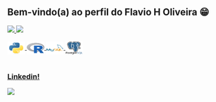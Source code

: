 ## Bem-vindo(a) ao perfil do Flavio H Oliveira 😁

 <div>
   <a href="https://github.com/FlavioOliverDS">
   <img height="150em" src="https://github-readme-stats.vercel.app/api?username=FlavioOliverDS&show_icons=true&theme=tokyonight&include_all_commits=true&count_private=true"/>
   <img height="150em" src="https://github-readme-stats.vercel.app/api/top-langs/?username=FlavioOliverDS&layout=compact&langs_count=6&theme=tokyonight"/>

</div>
<div style="display: inline_block"><br>  
  <img align="center" alt="PYTHON" height="30" width="40" src="https://raw.githubusercontent.com/devicons/devicon/master/icons/python/python-original.svg">
  <img align="center" alt="R" height="30" width="40" src="https://raw.githubusercontent.com/devicons/devicon/master/icons/r/r-original.svg">
  <img align="center" alt="MYSQL" height="30" width="40" src="https://raw.githubusercontent.com/devicons/devicon/master/icons/mysql/mysql-original-wordmark.svg">
  <img align="center" alt="CSS" height="30" width="40" src="https://raw.githubusercontent.com/devicons/devicon/master/icons/postgresql/postgresql-original-wordmark.svg">
</div>

 <br>
 
  ### Linkedin!
 
<div> 
   <a href="www.linkedin.com/in/flavio-henrique-de-oliveira-150598233" target="_blank"><img src="https://img.shields.io/badge/-LinkedIn-%230077B5?style=for-the-badge&logo=linkedin&logoColor=white" target="_blank"></a> 
 
</div>

